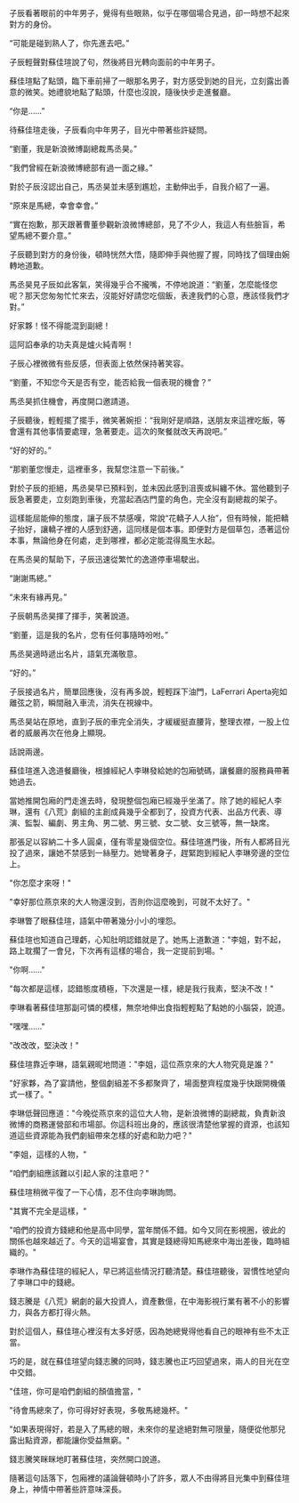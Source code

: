 

子辰看著眼前的中年男子，覺得有些眼熟，似乎在哪個場合見過，卻一時想不起來對方的身份。

“可能是碰到熟人了，你先進去吧。”

子辰輕聲對蘇佳瑄說了句，然後將目光轉向面前的中年男子。

蘇佳瑄點了點頭，臨下車前掃了一眼那名男子，對方感受到她的目光，立刻露出善意的微笑。她禮貌地點了點頭，什麼也沒說，隨後快步走進餐廳。

“你是……”

待蘇佳瑄走後，子辰看向中年男子，目光中帶著些許疑問。

“劉董，我是新浪微博副總裁馬丞昊。”

“我們曾經在新浪微博總部有過一面之緣。”

對於子辰沒認出自己，馬丞昊並未感到尷尬，主動伸出手，自我介紹了一遍。

“原來是馬總，幸會幸會。”

“實在抱歉，那天跟著曹董參觀新浪微博總部，見了不少人，我這人有些臉盲，希望馬總不要介意。”

子辰聽到對方的身份後，頓時恍然大悟，隨即伸手與他握了握，同時找了個理由婉轉地道歉。

馬丞昊見子辰如此客氣，笑得幾乎合不攏嘴，不停地說道：“劉董，怎麼能怪您呢？那天您匆匆忙忙來去，沒能好好請您吃個飯，表達我們的心意，應該怪我們才對。”

好家夥！怪不得能混到副總！

這阿諂奉承的功夫真是爐火純青啊！

子辰心裡微微有些反感，但表面上依然保持著笑容。

“劉董，不知您今天是否有空，能否給我一個表現的機會？” 

馬丞昊抓住機會，再度開口邀請道。

子辰聽後，輕輕擺了擺手，微笑著婉拒：“我剛好是順路，送朋友來這裡吃飯，等會還有其他事情要處理，急著要走。這次的聚餐就改天再說吧。”

“好的好的。”

“那劉董您慢走，這裡車多，我幫您注意一下前後。” 

對於子辰的拒絕，馬丞昊早已預料到，並未因此感到沮喪或糾纏不休。當他聽到子辰急著要走，立刻跑到車後，充當起酒店門童的角色，完全沒有副總裁的架子。

這樣能屈能伸的態度，讓子辰不禁感嘆，常說“花轎子人人抬”，但有時候，能把轎子抬好，讓轎子裡的人感到舒適，這同樣是個本事。即便對方是個草包，憑著這份本事，無論他身在何處，走到哪裡，都必定能混得風生水起。

在馬丞昊的幫助下，子辰迅速從繁忙的逸道停車場駛出。

“謝謝馬總。” 

“未來有緣再見。”

子辰朝馬丞昊揮了揮手，笑著說道。

“劉董，這是我的名片，您有任何事隨時吩咐。”

馬丞昊適時遞出名片，語氣充滿敬意。

“好的。” 

子辰接過名片，簡單回應後，沒有再多說，輕輕踩下油門，LaFerrari Aperta宛如離弦之箭，瞬間融入車流，消失在視線中。

馬丞昊站在原地，直到子辰的車完全消失，才緩緩挺直腰背，整理衣襟，一股上位者的威嚴再次在他身上顯現。

話說兩邊。

蘇佳瑄進入逸道餐廳後，根據經紀人李琳發給她的包廂號碼，讓餐廳的服務員帶著她過去。

當她推開包廂的門走進去時，發現整個包廂已經幾乎坐滿了。除了她的經紀人李琳，還有《八荒》劇組的主創成員幾乎全都到了，投資方代表、出品方代表、導演、監製、編劇、男主角、男二號、男三號、女二號、女三號等，無一缺席。

那張足以容納二十多人圓桌，僅有零星幾個空位。蘇佳瑄進門後，所有人都將目光投了過來，讓她不禁感到一絲壓力。她彎著身子，趕緊跑到經紀人李琳旁邊的空位上。

"你怎麼才來呀！"

"幸好那位燕京來的大人物還沒到，否則你這麼晚到，可就不太好了。"

李琳瞥了眼蘇佳瑄，語氣中帶著幾分小小的埋怨。

蘇佳瑄也知道自己理虧，心知肚明認錯就是了。她馬上道歉道："李姐，對不起，路上耽擱了一會兒，下次再有這樣的場合，我一定提前到場。"

"你啊……"

"每次都是這樣，認錯態度積極，下次還是一樣，總是我行我素，堅決不改！"

李琳看著蘇佳瑄那副可憐的模樣，無奈地伸出食指輕輕點了點她的小腦袋，說道。

"嘿嘿……"

"改改改，堅決改！"

蘇佳瑄靠近李琳，語氣親昵地問道："李姐，這位燕京來的大人物究竟是誰？"

"好家夥，為了宴請他，整個劇組差不多都聚齊了，場面整齊程度幾乎快跟開機儀式一樣了。"

李琳低聲回應道："今晚從燕京來的這位大人物，是新浪微博的副總裁，負責新浪微博的商務運營部和市場部。你這科班出身的，應該很清楚他掌握的資源，也該知道這些資源能為我們劇組帶來怎樣的好處和助力吧？"

"李姐，這樣的人物，"

"咱們劇組應該難以引起人家的注意吧？"

蘇佳瑄稍微平復了一下心情，忍不住向李琳詢問。

"其實不完全是這樣，"

"咱們的投資方錢總和他是高中同學，當年關係不錯。如今又同在影視圈，彼此的關係也越來越近了。今天的這場宴會，其實是錢總得知馬總來中海出差後，臨時組織的。"

李琳作為蘇佳瑄的經紀人，早已將這些情況打聽清楚。蘇佳瑄聽後，習慣性地望向了李琳口中的錢總。

錢志騰是《八荒》網劇的最大投資人，資產數億，在中海影視行業有著不小的影響力，與各方都打得火熱。

對於這個人，蘇佳瑄心裡沒有太多好感，因為她總覺得他看自己的眼神有些不太正當。

巧的是，就在蘇佳瑄望向錢志騰的同時，錢志騰也正巧回望過來，兩人的目光在空中交錯。

"佳瑄，你可是咱們劇組的顏值擔當，"

"待會馬總來了，你可得好好表現，多敬馬總幾杯。"

"如果表現得好，若是入了馬總的眼，未來你的星途絕對無可限量，隨便從他那兒露出點資源，都能讓你受益無窮。"

錢志騰笑眯眯地盯著蘇佳瑄，突然開口說道。

隨著這句話落下，包廂裡的議論聲頓時小了許多，眾人不由得將目光集中到蘇佳瑄身上，神情中帶著些許意味深長。